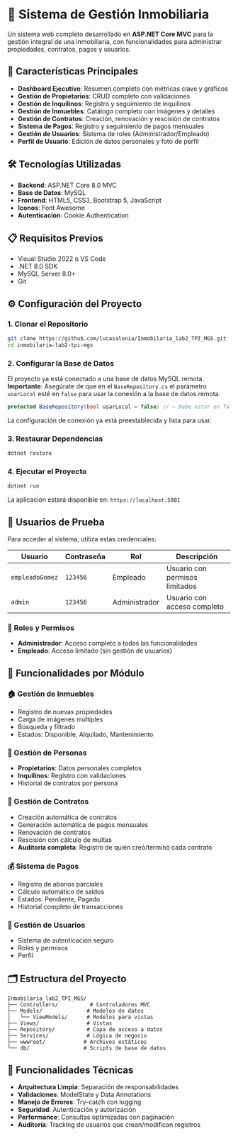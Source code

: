 # 🏢 Sistema de Gestión Inmobiliaria

Un sistema web completo desarrollado en **ASP.NET Core MVC** para la gestión integral de una inmobiliaria, con funcionalidades para administrar propiedades, contratos, pagos y usuarios.

## 🚀 Características Principales

- **Dashboard Ejecutivo**: Resumen completo con métricas clave y gráficos
- **Gestión de Propietarios**: CRUD completo con validaciones
- **Gestión de Inquilinos**: Registro y seguimiento de inquilinos
- **Gestión de Inmuebles**: Catálogo completo con imágenes y detalles
- **Gestión de Contratos**: Creación, renovación y rescisión de contratos
- **Sistema de Pagos**: Registro y seguimiento de pagos mensuales
- **Gestión de Usuarios**: Sistema de roles (Administrador/Empleado)
- **Perfil de Usuario**: Edición de datos personales y foto de perfil

## 🛠️ Tecnologías Utilizadas

- **Backend**: ASP.NET Core 8.0 MVC
- **Base de Datos**: MySQL
- **Frontend**: HTML5, CSS3, Bootstrap 5, JavaScript
- **Iconos**: Font Awesome
- **Autenticación**: Cookie Authentication

## 📋 Requisitos Previos

- Visual Studio 2022 o VS Code
- .NET 8.0 SDK
- MySQL Server 8.0+
- Git

## ⚙️ Configuración del Proyecto

### 1. Clonar el Repositorio
```bash
git clone https://github.com/lucasalonia/Inmobilaria_lab2_TPI_MGS.git
cd inmobilaria-lab2-tpi-mgs
```

### 2. Configurar la Base de Datos

El proyecto ya está conectado a una base de datos MySQL remota. **Importante**: Asegúrate de que en el `BaseRepository.cs` el parámetro `usarLocal` esté en `false` para usar la conexión a la base de datos remota.

```csharp
protected BaseRepository(bool usarLocal = false) // ← Debe estar en false
```

La configuración de conexión ya está preestablecida y lista para usar.

### 3. Restaurar Dependencias
```bash
dotnet restore
```

### 4. Ejecutar el Proyecto
```bash
dotnet run
```

La aplicación estará disponible en: `https://localhost:5001`

## 👥 Usuarios de Prueba

Para acceder al sistema, utiliza estas credenciales:

| Usuario | Contraseña | Rol | Descripción |
|---------|------------|-----|-------------|
| `empleadoGomez` | `123456` | Empleado | Usuario con permisos limitados |
| `admin` | `123456` | Administrador | Usuario con acceso completo |

### 🔐 Roles y Permisos

- **Administrador**: Acceso completo a todas las funcionalidades
- **Empleado**: Acceso limitado (sin gestión de usuarios)

## 📱 Funcionalidades por Módulo

### 🏠 Gestión de Inmuebles
- Registro de nuevas propiedades
- Carga de imágenes múltiples
- Búsqueda y filtrado
- Estados: Disponible, Alquilado, Mantenimiento

### 👥 Gestión de Personas
- **Propietarios**: Datos personales completos
- **Inquilinos**: Registro con validaciones
- Historial de contratos por persona

### 📄 Gestión de Contratos
- Creación automática de contratos
- Generación automática de pagos mensuales
- Renovación de contratos
- Rescisión con cálculo de multas
- **Auditoría completa**: Registro de quién creó/terminó cada contrato

### 💰 Sistema de Pagos
- Registro de abonos parciales
- Cálculo automático de saldos
- Estados: Pendiente, Pagado
- Historial completo de transacciones

### 👤 Gestión de Usuarios
- Sistema de autenticación seguro
- Roles y permisos
- Perfil

## 🗂️ Estructura del Proyecto

```
Inmobilaria_lab2_TPI_MGS/
├── Controllers/          # Controladores MVC
├── Models/              # Modelos de datos
│   └── ViewModels/      # Modelos para vistas
├── Views/               # Vistas
├── Repository/          # Capa de acceso a datos
├── Services/            # Lógica de negocio
├── wwwroot/            # Archivos estáticos
└── db/                 # Scripts de base de datos
```

## 🔧 Funcionalidades Técnicas

- **Arquitectura Limpia**: Separación de responsabilidades
- **Validaciones**: ModelState y Data Annotations
- **Manejo de Errores**: Try-catch con logging
- **Seguridad**: Autenticación y autorización
- **Performance**: Consultas optimizadas con paginación
- **Auditoría**: Tracking de usuarios que crean/modifican registros